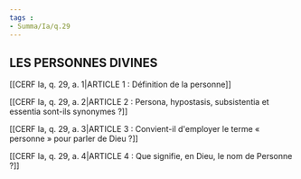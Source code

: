 ```yaml
---
tags : 
- Summa/Ia/q.29
---
```


## LES PERSONNES DIVINES

[[CERF Ia, q. 29, a. 1|ARTICLE 1 : Définition de la personne]]

[[CERF Ia, q. 29, a. 2|ARTICLE 2 : Persona, hypostasis, subsistentia et essentia sont-ils synonymes ?]]

[[CERF Ia, q. 29, a. 3|ARTICLE 3 : Convient-il d'employer le terme « personne » pour parler de Dieu ?]]

[[CERF Ia, q. 29, a. 4|ARTICLE 4 : Que signifie, en Dieu, le nom de Personne ?]]

